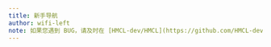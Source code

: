 ```yaml
---
title: 新手导航
author: wifi-left
note: 如果您遇到 BUG，请及时在 [HMCL-dev/HMCL](https://github.com/HMCL-dev/HMCL/issues) 发送反馈。
---
```

